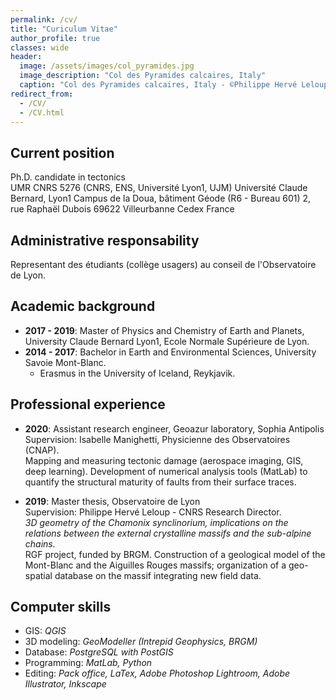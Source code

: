 ```yaml
---
permalink: /cv/
title: "Curiculum Vitae"
author_profile: true
classes: wide
header:
  image: /assets/images/col_pyramides.jpg
  image_description: "Col des Pyramides calcaires, Italy"
  caption: "Col des Pyramides calcaires, Italy - ©Philippe Hervé Leloup"
redirect_from: 
  - /CV/
  - /CV.html
---
```


Current position
-----------------
Ph.D. candidate in tectonics  
UMR CNRS 5276 (CNRS, ENS, Université Lyon1, UJM)
Université Claude Bernard, Lyon1
Campus de la Doua, bâtiment Géode (R6 - Bureau 601)
2, rue Raphaël Dubois
69622 Villeurbanne Cedex
France

Administrative responsability
-----------------------------
Representant des étudiants (collège usagers) au conseil de l'Observatoire de Lyon.

Academic background
--------------------

* **2017 - 2019**: Master of Physics and Chemistry of Earth and Planets, University Claude Bernard Lyon1, Ecole Normale Supérieure de Lyon.
* **2014 - 2017**: Bachelor in Earth and Environmental Sciences, University Savoie Mont-Blanc.
  - Erasmus in the University of Iceland, Reykjavik. 

Professional experience
------------------------
* **2020**: Assistant research engineer, Geoazur laboratory, Sophia Antipolis  
Supervision: Isabelle Manighetti, Physicienne des Observatoires (CNAP).  
Mapping and measuring tectonic damage (aerospace imaging, GIS, deep learning). Development of numerical analysis tools (MatLab) to quantify the structural maturity of faults from their surface traces.

* **2019**: Master thesis, Observatoire de Lyon  
Supervision: Philippe Hervé Leloup - CNRS Research Director.  
_3D geometry of the Chamonix synclinorium, implications on the relations between the external crystalline massifs
and the sub-alpine chains._  
RGF project, funded by BRGM. Construction of a geological model of the Mont-Blanc and the Aiguilles Rouges massifs; organization of a geo-spatial database on the massif integrating new field data.
 
Computer skills
---------------
* GIS: _QGIS_
* 3D modeling: _GeoModeller (Intrepid Geophysics, BRGM)_
* Database: _PostgreSQL with PostGIS_
* Programming: _MatLab, Python_
* Editing: _Pack office, LaTex, Adobe Photoshop Lightroom, Adobe Illustrator, Inkscape_
